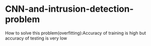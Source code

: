 # CNN-and-intrusion-detection-problem
How to solve this problem(overfitting):Accuracy of training is high but accuracy of testing is very low
